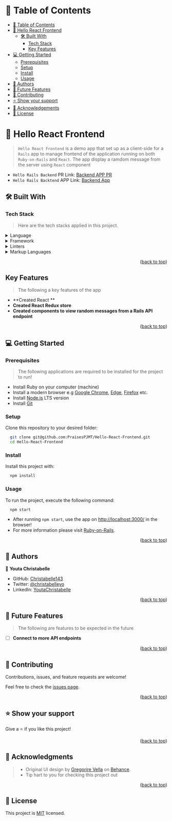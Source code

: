 # 📗 Table of Contents <a name="readme-topi"></a>

- [📗 Table of Contents](#table-of-contents)
- [📖 Hello React Frontend](#about-project)
  - [🛠 Built With ](#built-with)
    - [Tech Stack ](#tech-stack)
    - [Key Features ](#key-features)
- [💻 Getting Started ](#getting-started)
  - [Prerequisites](#prerequisites)
  - [Setup](#setup)
  - [Install](#install)
  - [Usage](#usage)
- [👥 Authors ](#authors)
- [🔭 Future Features](#future-features)
- [🤝 Contributing ](#contributing)
- [⭐️ Show your support ](#️show-your-support)
- [🙏 Acknowledgements](#acknowledgements)
- [📝 License ](#license)

# 📖 Hello React Frontend <a name="about-project"></a>

> `Hello React Frontend` is a demo app that set up as a client-side for a `Rails`
> app to manage frontend of the application running on both `Ruby-on-Rails` and `React`.
> The app display a ramdom message from the server using `React` component

- `Hello Rails Backend` PR Link: [Backend APP PR](https://github.com/Christabelle143/Hello-Rails-Backend/pull/1)
- `Hello Rails Backtend` APP Link: [Backend App](https://github.com/Christabelle143/Hello-Rails-Backend)

## 🛠 Built With <a name="built-with"></a>

### Tech Stack <a name="tech-stack"></a>

> Here are the tech stacks applied in this project.

<details>
  <summary>Language</summary>
  <ul>
    <li><a href="https://www.javascript.com/">JavaScript</a></li>
  </ul>
</details>

<details>
  <summary>Framework</summary>
  <ul>
    <li><a href="https://reactjs.org/">Reactjs</a></li>
  </ul>
</details>

<details>
  <summary>Linters</summary>
  <ul>
    <li><a href="https://eslint.org/">EsLint</a></li>
    <li><a href="https://stylelint.io/">Stylelint</a></li>
  </ul>
</details>

<details>
  <summary>Markup Languages</summary>
  <ul>
    <li><a href="https://html.spec.whatwg.org/multipage/">HTML5</a></li>
    <li><a href="https://www.w3.org/TR/CSS/#css">CSS3</a></li>
  </ul>
</details>

<p align="right">(<a href="#readme-top">back to top</a>)</p>

## Key Features <a name="key-features"></a>

> The following a key features of the app

- **Created React **
- **Created React Redux store**
- **Created components to view random messages from a Rails API endpoint**

<p align="right">(<a href="#readme-top">back to top</a>)</p>

<!-- GETTING STARTED -->

## 💻 Getting Started <a name="getting-started"></a>

### Prerequisites

> The following applications are required to be installed for the project to run!

- Install Ruby on your computer (machine)
- Install a modern browser e.g [Google Chrome](https://www.google.com/chrome/), [Edge](https://www.microsoft.com/en-us/edge?r=1), [Firefox](https://www.mozilla.org/en-US/exp/firefox/new/) etc.
- Install [Node.js](https://nodejs.org/en/download/) LTS version
- Install [Git](https://git-scm.com/downloads)

### Setup

Clone this repository to your desired folder:

```sh
  git clone git@github.com:PraisesPJMT/Hello-React-Frontend.git
  cd Hello-React-Frontend
```

### Install

Install this project with:

```sh
  npm install
```

### Usage

To run the project, execute the following command:

```sh
  npm start
```

- After running `npm start`, use the app on [http://localhost:3000/](http://localhost:3000/) in the browser!
- For more information please visit [Ruby-on-Rails](https://rubyonrails.org/).

<p align="right">(<a href="#readme-top">back to top</a>)</p>

## 👥 Authors <a name="authors"></a>

👤 **Youta Christabelle**

- GitHub: [Christabelle143](https://github.com/Christabelle143)
- Twitter: [@christabelleyo](https://twitter.com/christabelleyo)
- LinkedIn: [YoutaChristabelle](https://linkedin.com/in/YoutaChristabelle)

<p align="right">(<a href="#readme-top">back to top</a>)</p>

## 🔭 Future Features <a name="future-features"></a>

> The following are features to be expected in the future

- [ ] **Connect to more API endpoints**

<p align="right">(<a href="#readme-top">back to top</a>)</p>

## 🤝 Contributing <a name="contributing"></a>

Contributions, issues, and feature requests are welcome!

Feel free to check the [issues page](../../issues/).

<p align="right">(<a href="#readme-top">back to top</a>)</p>

## ⭐️ Show your support <a name="support"></a>

Give a ⭐️ if you like this project!

<p align="right">(<a href="#readme-top">back to top</a>)</p>

## 🙏 Acknowledgments <a name="acknowledgements"></a>

> - Original UI design by [Gregorire Vella](https://www.behance.net/gregoirevella) on [Behance](https://www.behance.net/gallery/19759151/Snapscan-iOs-design-and-branding?tracking_source=).
> - Tip hart to you for checking this project out

<p align="right">(<a href="#readme-top">back to top</a>)</p>

## 📝 License <a name="license"></a>

This project is [MIT](./LICENSE) licensed.

